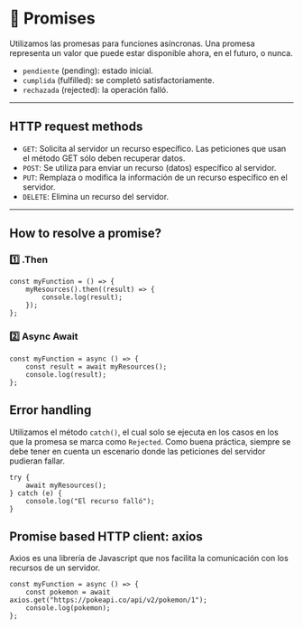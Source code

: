 # 🌟 Promises
Utilizamos las promesas para funciones asíncronas. Una promesa representa un valor que puede estar disponible ahora, en el futuro, o nunca.

- `pendiente` (pending): estado inicial.
- `cumplida` (fulfilled): se completó satisfactoriamente.
- `rechazada` (rejected): la operación falló.
---

## HTTP request methods
- `GET`: Solicita al servidor un recurso específico. Las peticiones que usan el método GET sólo deben recuperar datos.
- `POST`: Se utiliza para enviar un recurso (datos) específico al servidor. 
- `PUT`: Remplaza o modifica la información de un recurso específico en el servidor.
- `DELETE`: Elimina un recurso del servidor.

---

## How to resolve a promise?
### 1️⃣ .Then
```
const myFunction = () => {
    myResources().then((result) => {
        console.log(result);
    });
};
``` 

### 2️⃣ Async Await
```
const myFunction = async () => {
    const result = await myResources();
    console.log(result);
};
``` 
## Error handling
Utilizamos el método `catch()`, el cual solo se ejecuta en los casos en los que la promesa se marca como `Rejected`.
Como buena práctica, siempre se debe tener en cuenta un escenario donde las peticiones del servidor pudieran fallar.

```
try {
    await myResources();
} catch (e) {
    console.log("El recurso falló");
}
```
## Promise based HTTP client: axios
Axios es una librería de Javascript que nos facilita la comunicación con los recursos de un servidor.
```
const myFunction = async () => {
    const pokemon = await axios.get("https://pokeapi.co/api/v2/pokemon/1");
    console.log(pokemon);
};
``` 